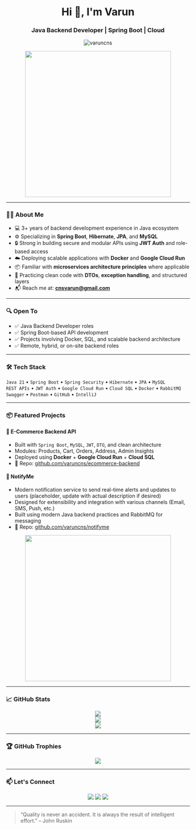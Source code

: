 <h1 align="center">Hi 👋, I'm Varun</h1>
<h3 align="center">Java Backend Developer | Spring Boot | Cloud </h3>

<p align="center">
  <img src="https://komarev.com/ghpvc/?username=varuncns&label=Profile%20views&color=0e75b6&style=flat" alt="varuncns" />
</p>

<p align="center">
  <img src="https://media.giphy.com/media/qgQUggAC3Pfv687qPC/giphy.gif" width="400" />
</p>

---

### 👨‍💻 About Me

- 💻 3+ years of backend development experience in Java ecosystem
- ⚙️ Specializing in **Spring Boot**, **Hibernate**, **JPA**, and **MySQL**
- 🔒 Strong in building secure and modular APIs using **JWT Auth** and role-based access
- ☁️ Deploying scalable applications with **Docker** and **Google Cloud Run**
- 📦 Familiar with **microservices architecture principles** where applicable
- 🧹 Practicing clean code with **DTOs**, **exception handling**, and structured layers
- 📬 Reach me at: **cnsvarun@gmail.com**

---

### 🔍 Open To

- ✅ Java Backend Developer roles
- ✅ Spring Boot-based API development
- ✅ Projects involving Docker, SQL, and scalable backend architecture
- ✅ Remote, hybrid, or on-site backend roles

---

### 🛠️ Tech Stack

`Java 21` • `Spring Boot` • `Spring Security` • `Hibernate` • `JPA` • `MySQL`  
`REST APIs` • `JWT Auth` • `Google Cloud Run` • `Cloud SQL` • `Docker` • `RabbitMQ`  
`Swagger` • `Postman` • `GitHub` • `IntelliJ`  

---

### 📦 Featured Projects

#### 🛒 E-Commerce Backend API

- Built with `Spring Boot`, `MySQL`, `JWT`, `DTO`, and clean architecture
- Modules: Products, Cart, Orders, Address, Admin Insights
- Deployed using **Docker** + **Google Cloud Run** + **Cloud SQL**
- 📌 Repo: [github.com/varuncns/ecommerce-backend](https://github.com/varuncns/ecommerce-backend)

#### 🔔 NotifyMe

- Modern notification service to send real-time alerts and updates to users (placeholder, update with actual description if desired)
- Designed for extensibility and integration with various channels (Email, SMS, Push, etc.)
- Built using modern Java backend practices and RabbitMQ for messaging
- 📌 Repo: [github.com/varuncns/notifyme](https://github.com/varuncns/notifyme)

<p align="center">
  <img src="https://media.giphy.com/media/f3iwJFOVOwuy7K6FFw/giphy.gif" width="400" />
</p>

---

### 📈 GitHub Stats

<p align="center">
  <img src="https://github-readme-stats.vercel.app/api?username=varuncns&show_icons=true&theme=radical" />
  <br/>
  <img src="https://github-readme-streak-stats.herokuapp.com/?user=varuncns&theme=radical" />
  <br/>
  <img src="https://github-readme-stats.vercel.app/api/top-langs/?username=varuncns&layout=compact&theme=radical" />
</p>

---

### 🏆 GitHub Trophies

<p align="center">
  <img src="https://github-profile-trophy.vercel.app/?username=varuncns&theme=radical&row=1" />
</p>

---

### 📫 Let's Connect

<p align="center">
  <a href="mailto:cnsvarun@gmail.com"><img src="https://img.shields.io/badge/Email-D14836?style=for-the-badge&logo=gmail&logoColor=white" /></a>
  <a href="https://www.linkedin.com/in/varuncns/" target="_blank"><img src="https://img.shields.io/badge/LinkedIn-0077B5?style=for-the-badge&logo=linkedin&logoColor=white" /></a>
  <a href="https://github.com/varuncns" target="_blank"><img src="https://img.shields.io/badge/GitHub-000?style=for-the-badge&logo=github&logoColor=white" /></a>
</p>

---

> “Quality is never an accident. It is always the result of intelligent effort.” – John Ruskin
